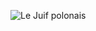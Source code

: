 ![Le Juif polonais](https://upload.wikimedia.org/wikipedia/commons/thumb/8/8e/Nell_Mercer_1910-20.jpg/300px-Nell_Mercer_1910-20.jpg)